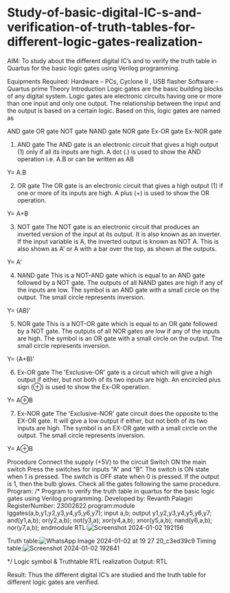 # Study-of-basic-digital-IC-s-and-verification-of-truth-tables-for-different-logic-gates-realization-
 AIM:
To study about the different digital IC’s and to verify the truth table in Quartus for the basic logic gates using Verilog programming.

Equipments Required:
Hardware – PCs, Cyclone II , USB flasher
Software – Quartus prime
Theory
Introduction
Logic gates are the basic building blocks of any digital system. Logic gates are electronic circuits having one or more than one input and only one output. The relationship between the input and the output is based on a certain logic. Based on this, logic gates are named as

AND gate
OR gate
NOT gate
NAND gate
NOR gate
Ex-OR gate
Ex-NOR gate
1) AND gate
The AND gate is an electronic circuit that gives a high output (1) only if all its inputs are high. A dot (.) is used to show the AND operation i.e. A.B or can be written as AB

Y= A.B

2) OR gate
The OR gate is an electronic circuit that gives a high output (1) if one or more of its inputs are high. A plus (+) is used to show the OR operation.

Y= A+B

3) NOT gate
The NOT gate is an electronic circuit that produces an inverted version of the input at its output. It is also known as an inverter. If the input variable is A, the inverted output is known as NOT A. This is also shown as A' or A with a bar over the top, as shown at the outputs.

Y= A'

4) NAND gate
This is a NOT-AND gate which is equal to an AND gate followed by a NOT gate. The outputs of all NAND gates are high if any of the inputs are low. The symbol is an AND gate with a small circle on the output. The small circle represents inversion.

Y= (AB)’

5) NOR gate
This is a NOT-OR gate which is equal to an OR gate followed by a NOT gate. The outputs of all NOR gates are low if any of the inputs are high. The symbol is an OR gate with a small circle on the output. The small circle represents inversion.

Y= (A+B)’

6) Ex-OR gate
The 'Exclusive-OR' gate is a circuit which will give a high output if either, but not both of its two inputs are high. An encircled plus sign (⊕) is used to show the Ex-OR operation.

Y= A⊕B

7) Ex-NOR gate
The 'Exclusive-NOR' gate circuit does the opposite to the EX-OR gate. It will give a low output if either, but not both of its two inputs are high. The symbol is an EX-OR gate with a small circle on the output. The small circle represents inversion.

Y= A⊕B

Procedure
Connect the supply (+5V) to the circuit
Switch ON the main switch
Press the switches for inputs “A” and “B”. The switch is ON state when 1 is pressed. The switch is OFF state when 0 is pressed.
If the output is 1, then the bulb glows.
Check all the gates following the same procedure.
Program:
/*
Program to verify the truth table in quartus for the basic logic gates using Verilog programming.
Developed by: Revanth Palagiri
RegisterNumber: 23002622
program:module lggates(a,b,y1,y2,y3,y4,y5,y6,y7);
input a,b;
output y1,y2,y3,y4,y5,y6,y7;
and(y1,a,b);
or(y2,a,b);
not(y3,a);
xor(y4,a,b);
xnor(y5,a,b);
nand(y6,a,b);
nor(y7,a,b);
endmodule
RTL:![Screenshot 2024-01-02 192156](https://github.com/Revanth-2717/Study-of-basic-digital-IC-s-and-verification-of-truth-tables-for-different-logic-gates-realization-/assets/152462274/752591aa-d70d-43fe-9c79-f539c78ce129)

Truth table:![WhatsApp Image 2024-01-02 at 19 27 20_c3ed39c9](https://github.com/Revanth-2717/Study-of-basic-digital-IC-s-and-verification-of-truth-tables-for-different-logic-gates-realization-/assets/152462274/ca100d2c-900d-4eaf-a372-347c1f827bc8)
Timing table:![Screenshot 2024-01-02 192641](https://github.com/Revanth-2717/Study-of-basic-digital-IC-s-and-verification-of-truth-tables-for-different-logic-gates-realization-/assets/152462274/35e39261-7ee9-474b-8cf6-b7cad14fbf17)


*/
Logic symbol & Truthtable
RTL realization
Output:
RTL

Result:
Thus the different digital IC’s are studied and the truth table for different logic gates are verified.
